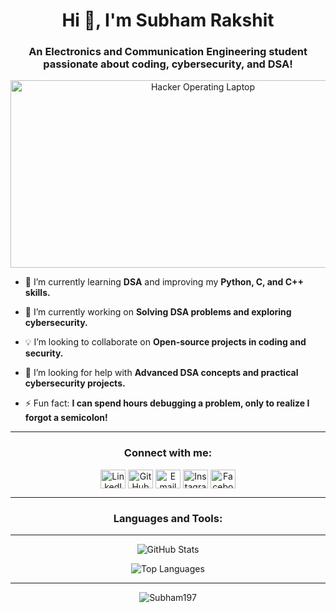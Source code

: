 <h1 align="center">Hi 👋, I'm Subham Rakshit</h1>
<h3 align="center">An Electronics and Communication Engineering student passionate about coding, cybersecurity, and DSA!</h3>

<p align="center">
  <img src="https://i.ibb.co/QC2MybR/hacker-operating-laptop-cartoon.png" alt="Hacker Operating Laptop" width="600" height="300"/>
</p>

- 🌱 I’m currently learning **DSA** and improving my **Python, C, and C++ skills.**

- 🔭 I’m currently working on **Solving DSA problems and exploring cybersecurity.**

- 💡 I’m looking to collaborate on **Open-source projects in coding and security.**

- 🤔 I’m looking for help with **Advanced DSA concepts and practical cybersecurity projects.**

- ⚡ Fun fact: **I can spend hours debugging a problem, only to realize I forgot a semicolon!**

---

<h3 align="center">Connect with me:</h3>
<p align="center">
<a href="https://linkedin.com/in/Subham-Rakshit" target="blank"><img align="center" src="https://cdn.jsdelivr.net/npm/simple-icons@v3/icons/linkedin.svg" alt="LinkedIn" height="30" width="40" /></a>
<a href="https://github.com/Subham197" target="blank"><img align="center" src="https://cdn.jsdelivr.net/npm/simple-icons@v3/icons/github.svg" alt="GitHub" height="30" width="40" /></a>
<a href="mailto:subhamrakshit2005@gmail.com" target="blank"><img align="center" src="https://cdn.jsdelivr.net/npm/simple-icons@v3/icons/gmail.svg" alt="Email" height="30" width="40" /></a>
<a href="https://www.instagram.com/subham._rakshit/profilecard/?igsh=OXdna3I5OHB6NjVq" target="blank"><img align="center" src="https://cdn.jsdelivr.net/npm/simple-icons@v3/icons/instagram.svg" alt="Instagram" height="30" width="40" /></a>
<a href="https://www.facebook.com/share/18NBT28mAS/" target="blank"><img align="center" src="https://cdn.jsdelivr.net/npm/simple-icons@v3/icons/facebook.svg" alt="Facebook" height="30" width="40" /></a>
</p>

---

<h3 align="center">Languages and Tools:</h3>
<p align="center"> 
  <!-- Tools and Languages as above -->
</p>

---

<p align="center">
<img src="https://github-readme-stats.vercel.app/api?username=Subham197&show_icons=true&theme=radical" alt="GitHub Stats" />
</p>

<p align="center">
<img src="https://github-readme-stats.vercel.app/api/top-langs?username=Subham197&show_icons=true&locale=en&layout=compact&theme=radical" alt="Top Languages" />
</p>

---

<p align="center"> 
  <img src="https://komarev.com/ghpvc/?username=Subham197&label=Profile%20views&color=0e75b6&style=flat" alt="Subham197" /> 
</p>